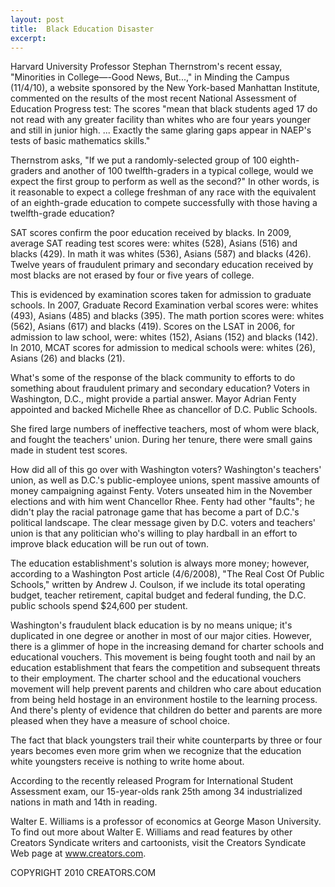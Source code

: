 ```yaml
---
layout: post
title:  Black Education Disaster
excerpt:
---
```


Harvard University Professor Stephan Thernstrom's recent essay, "Minorities in College—-Good News, But...," in Minding the Campus (11/4/10), a website sponsored by the New York-based Manhattan Institute, commented on the results of the most recent National Assessment of Education Progress test: The scores "mean that black students aged 17 do not read with any greater facility than whites who are four years younger and still in junior high. ... Exactly the same glaring gaps appear in NAEP's tests of basic mathematics skills." 

Thernstrom asks, "If we put a randomly-selected group of 100 eighth-graders and another of 100 twelfth-graders in a typical college, would we expect the first group to perform as well as the second?" In other words, is it reasonable to expect a college freshman of any race with the equivalent of an eighth-grade education to compete successfully with those having a twelfth-grade education?

SAT scores confirm the poor education received by blacks. In 2009, average SAT reading test scores were: whites (528), Asians (516) and blacks (429). In math it was whites (536), Asians (587) and blacks (426). Twelve years of fraudulent primary and secondary education received by most blacks are not erased by four or five years of college. 

This is evidenced by examination scores taken for admission to graduate schools. In 2007, Graduate Record Examination verbal scores were: whites (493), Asians (485) and blacks (395). The math portion scores were: whites (562), Asians (617) and blacks (419). Scores on the LSAT in 2006, for admission to law school, were: whites (152), Asians (152) and blacks (142). In 2010, MCAT scores for admission to medical schools were: whites (26), Asians (26) and blacks (21).

What's some of the response of the black community to efforts to do something about fraudulent primary and secondary education? Voters in Washington, D.C., might provide a partial answer. Mayor Adrian Fenty appointed and backed Michelle Rhee as chancellor of D.C. Public Schools.

 

She fired large numbers of ineffective teachers, most of whom were black, and fought the teachers' union. During her tenure, there were small gains made in student test scores.

How did all of this go over with Washington voters? Washington's teachers' union, as well as D.C.'s public-employee unions, spent massive amounts of money campaigning against Fenty. Voters unseated him in the November elections and with him went Chancellor Rhee. Fenty had other "faults"; he didn't play the racial patronage game that has become a part of D.C.'s political landscape. The clear message given by D.C. voters and teachers' union is that any politician who's willing to play hardball in an effort to improve black education will be run out of town. 

The education establishment's solution is always more money; however, according to a Washington Post article (4/6/2008), "The Real Cost Of Public Schools," written by Andrew J. Coulson, if we include its total operating budget, teacher retirement, capital budget and federal funding, the D.C. public schools spend $24,600 per student.

Washington's fraudulent black education is by no means unique; it's duplicated in one degree or another in most of our major cities. However, there is a glimmer of hope in the increasing demand for charter schools and educational vouchers. This movement is being fought tooth and nail by an education establishment that fears the competition and subsequent threats to their employment. The charter school and the educational vouchers movement will help prevent parents and children who care about education from being held hostage in an environment hostile to the learning process. And there's plenty of evidence that children do better and parents are more pleased when they have a measure of school choice.

The fact that black youngsters trail their white counterparts by three or four years becomes even more grim when we recognize that the education white youngsters receive is nothing to write home about. 

According to the recently released Program for International Student Assessment exam, our 15-year-olds rank 25th among 34 industrialized nations in math and 14th in reading.

Walter E. Williams is a professor of economics at George Mason University. To find out more about Walter E. Williams and read features by other Creators Syndicate writers and cartoonists, visit the Creators Syndicate Web page at www.creators.com.

COPYRIGHT 2010 CREATORS.COM
